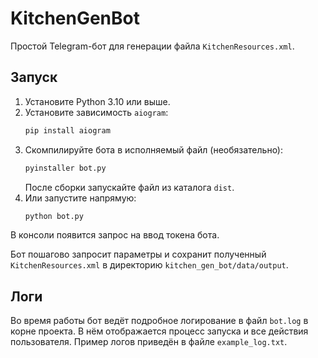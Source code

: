 # KitchenGenBot

Простой Telegram-бот для генерации файла `KitchenResources.xml`.

## Запуск

1. Установите Python 3.10 или выше.
2. Установите зависимость `aiogram`:
   ```bash
   pip install aiogram
   ```
3. Скомпилируйте бота в исполняемый файл (необязательно):
   ```bash
   pyinstaller bot.py
   ```
   После сборки запускайте файл из каталога `dist`.
4. Или запустите напрямую:
   ```bash
   python bot.py
   ```
В консоли появится запрос на ввод токена бота.

Бот пошагово запросит параметры и сохранит полученный `KitchenResources.xml` в директорию `kitchen_gen_bot/data/output`.

## Логи

Во время работы бот ведёт подробное логирование в файл `bot.log` в корне проекта.
В нём отображается процесс запуска и все действия пользователя.
Пример логов приведён в файле `example_log.txt`.
